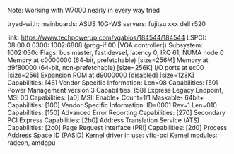 Note: 
Working with W7000 nearly in every way tried 

tryed-with:
	mainboards:
		ASUS 10G-WS 
	servers:
		fujitsu xxx
		dell r520 

link: https://www.techpowerup.com/vgabios/184544/184544
LSPCI: 
08:00.0 0300: 1002:6808 (prog-if 00 [VGA controller])
	Subsystem: 1002:030c
	Flags: bus master, fast devsel, latency 0, IRQ 61, NUMA node 0
	Memory at c0000000 (64-bit, prefetchable) [size=256M]
	Memory at d9f80000 (64-bit, non-prefetchable) [size=256K]
	I/O ports at ec00 [size=256]
	Expansion ROM at d9000000 [disabled] [size=128K]
	Capabilities: [48] Vendor Specific Information: Len=08 <?>
	Capabilities: [50] Power Management version 3
	Capabilities: [58] Express Legacy Endpoint, MSI 00
	Capabilities: [a0] MSI: Enable+ Count=1/1 Maskable- 64bit+
	Capabilities: [100] Vendor Specific Information: ID=0001 Rev=1 Len=010 <?>
	Capabilities: [150] Advanced Error Reporting
	Capabilities: [270] Secondary PCI Express
	Capabilities: [2b0] Address Translation Service (ATS)
	Capabilities: [2c0] Page Request Interface (PRI)
	Capabilities: [2d0] Process Address Space ID (PASID)
	Kernel driver in use: vfio-pci
	Kernel modules: radeon, amdgpu


